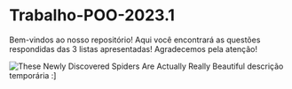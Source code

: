 # Trabalho-POO-2023.1
 Bem-vindos ao nosso repositório! Aqui você encontrará as questões respondidas das 3 listas apresentadas! Agradecemos pela atenção!

![These Newly Discovered Spiders Are Actually Really Beautiful](https://user-images.githubusercontent.com/125154278/230725382-7a0d44d2-6c63-4d76-b730-a96d9b85c13c.gif)
descrição temporária :]

